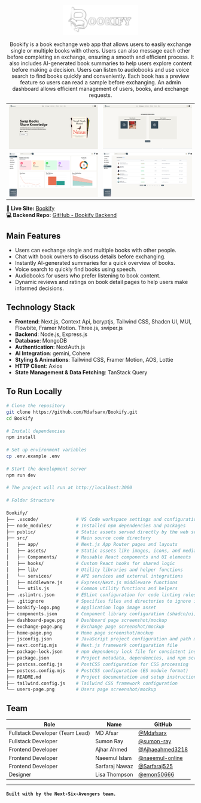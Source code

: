 <br />
<p align="center">
  <a href="">
    <img src="bookify-logo.png" alt="Bookify" width="200" />
  </a>
<p>

<p align="center">
  Bookify is a book exchange web app that allows users to easily exchange single or multiple books with others. Users can also message each other before completing an exchange, ensuring a smooth and efficient process.
It also includes AI-generated book summaries to help users explore content before making a decision.
Users can listen to audiobooks and use voice search to find books quickly and conveniently.
Each book has a preview feature so users can read a sample before exchanging.
An admin dashboard allows efficient management of users, books, and exchange requests.
</p>

<table align="center">
  <tr>
    <td><img src="home-page.png" alt="Bookify - Home Page" width="100%"/></td>
    <td><img src="exchange-page.png" alt="Bookify - Exchange Page" width="100%"/></td>
  </tr>
  <tr>
    <td><img src="dashboard-page.png" alt="Bookify - Dashboard Page" width="100%"/></td>
    <td><img src="users-page.png" alt="Bookify - Users Page" width="100%"/></td>
  </tr>
</table>

**🔗 Live Site:** [Bookify](https://bookify06.vercel.app)  
**💻 Backend Repo:** [GitHub - Bookify Backend](https://github.com/Mdafsarx/Bookify-Backend)

## Main Features

- Users can exchange single and multiple books with other people.
- Chat with book owners to discuss details before exchanging.
- Instantly AI-generated summaries for a quick overview of books.
- Voice search to quickly find books using speech.
- Audiobooks for users who prefer listening to book content.
- Dynamic reviews and ratings on book detail pages to help users make informed decisions.

## Technology Stack

- **Frontend**: Next.js, Context Api, bcryptjs, Tailwind CSS, Shadcn UI, MUI, Flowbite, Framer Motion. Three.js, swiper.js
- **Backend**: Node.js, Express.js
- **Database**: MongoDB
- **Authentication**: NextAuth.js
- **AI Integration**: gemini, Cohere
- **Styling & Animations**: Tailwind CSS, Framer Motion, AOS, Lottie
- **HTTP Client**: Axios
- **State Management & Data Fetching**: TanStack Query

## To Run Locally

```bash
# Clone the repository
git clone https://github.com/Mdafsarx/Bookify.git
cd Bookify

# Install dependencies
npm install

# Set up environment variables
cp .env.example .env

# Start the development server
npm run dev

# The project will run at http://localhost:3000

# Folder Structure

Bookify/
├── .vscode/              # VS Code workspace settings and configurations
├── node_modules/         # Installed npm dependencies and packages
├── public/               # Static assets served directly by the web server
├── src/                  # Main source code directory
│   ├── app/              # Next.js App Router pages and layouts
│   ├── assets/           # Static assets like images, icons, and media files
│   ├── Components/       # Reusable React components and UI elements
│   ├── hooks/            # Custom React hooks for shared logic
│   ├── lib/              # Utility libraries and helper functions
│   └── services/         # API services and external integrations
│   ├── middleware.js     # Express/Next.js middleware functions
│   └── utils.js          # Common utility functions and helpers
├── .eslintrc.json        # ESLint configuration for code linting rules
├── .gitignore            # Specifies files and directories to ignore in Git
├── bookify-logo.png      # Application logo image asset
├── components.json       # Component library configuration (shadcn/ui)
├── dashboard-page.png    # Dashboard page screenshot/mockup
├── exchange-page.png     # Exchange page screenshot/mockup
├── home-page.png         # Home page screenshot/mockup
├── jsconfig.json         # JavaScript project configuration and path mapping
├── next.config.mjs       # Next.js framework configuration file
├── package-lock.json     # npm dependency lock file for consistent installs
├── package.json          # Project metadata, dependencies, and npm scripts
├── postcss.config.js     # PostCSS configuration for CSS processing
├── postcss.config.mjs    # PostCSS configuration (ES module format)
├── README.md             # Project documentation and setup instructions
├── tailwind.config.js    # Tailwind CSS framework configuration
└── users-page.png        # Users page screenshot/mockup
```

## Team

| Role                            | Name           | GitHub                                               |
| ------------------------------- | -------------- | ---------------------------------------------------- |
| Fullstack Developer (Team Lead) | MD Afsar       | [@Mdafsarx](https://github.com/Mdafsarx)             |
| Fullstack Developer             | Sumon Ray      | [@sumon-ray](https://github.com/sumon-ray)           |
| Frontend Developer              | Ajhar Ahmed    | [@Ajhaeahmed3218](https://github.com/Ajhaeahmed3218) |
| Frontend Developer              | Naeemul Islam  | [@naeemul-online](https://github.com/aeemul-online)  |
| Frontend Developer              | Sarfaraj Nawaz | [@Sarfaraj525](https://github.com/Sarfaraj525)       |
| Designer                        | Lisa Thompson  | [@emon50666](https://github.com/emon50666)           |

---

**`Built with by the Next-Six-Avengers team.`**

